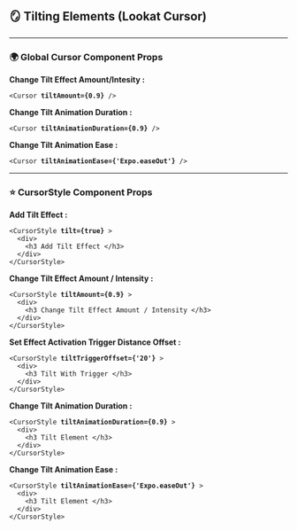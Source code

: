 <h2>
🪞 Tilting Elements (Lookat Cursor)
</h2>

[//]: # (----)
<hr>

[//]: # (------------------------------------------)
<h3>🌍 Global Cursor Component Props </h3>

[//]: # (------------------------------------------)
<p> <b> Change Tilt Effect Amount/Intesity :</b> </p>
<pre><code>&lt;Cursor <b>tiltAmount={0.9}</b> /&gt;
</code></pre>

<p> <b> Change Tilt Animation Duration :</b> </p>
<pre><code>&lt;Cursor <b>tiltAnimationDuration={0.9}</b> /&gt;
</code></pre>

<p> <b> Change Tilt Animation Ease :</b> </p>
<pre><code>&lt;Cursor <b>tiltAnimationEase={'Expo.easeOut'}</b> /&gt;
</code></pre>

[//]: # (----)

[//]: # (------------------------------------------)
<hr>
<h3>⭐️ CursorStyle Component Props </h3>

<p> <b> Add Tilt Effect :</b> </p>
<pre><code>&lt;CursorStyle <b>tilt={true}</b> &gt;
  &lt;div&gt;
    &lt;h3 Add Tilt Effect &lt;/h3&gt;
  &lt;/div&gt;
&lt;/CursorStyle&gt;
</code></pre>

<p> <b> Change Tilt Effect Amount / Intensity :</b> </p>
<pre><code>&lt;CursorStyle <b>tiltAmount={0.9}</b> &gt;
  &lt;div&gt;
    &lt;h3 Change Tilt Effect Amount / Intensity &lt;/h3&gt;
  &lt;/div&gt;
&lt;/CursorStyle&gt;
</code></pre>

<p> <b> Set Effect Activation Trigger Distance Offset :</b> </p>
<pre><code>&lt;CursorStyle <b>tiltTriggerOffset={'20'}</b> &gt;
  &lt;div&gt;
    &lt;h3 Tilt With Trigger &lt;/h3&gt;
  &lt;/div&gt;
&lt;/CursorStyle&gt;
</code></pre>

<p> <b> Change Tilt Animation Duration :</b> </p>
<pre><code>&lt;CursorStyle <b>tiltAnimationDuration={0.9}</b> &gt;
  &lt;div&gt;
    &lt;h3 Tilt Element &lt;/h3&gt;
  &lt;/div&gt;
&lt;/CursorStyle&gt;
</code></pre>

<p> <b> Change Tilt Animation Ease :</b> </p>
<pre><code>&lt;CursorStyle <b>tiltAnimationEase={'Expo.easeOut'}</b> &gt;
  &lt;div&gt;
    &lt;h3 Tilt Element &lt;/h3&gt;
  &lt;/div&gt;
&lt;/CursorStyle&gt;
</code></pre>


